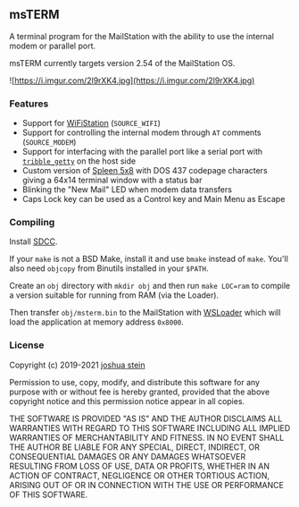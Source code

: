 ## msTERM

A terminal program for the MailStation with the ability to use the internal
modem or parallel port.

msTERM currently targets version 2.54 of the MailStation OS.

![https://i.imgur.com/2l9rXK4.jpg](https://i.imgur.com/2l9rXK4.jpg)

### Features

- Support for [WiFiStation](https://jcs.org/wifistation) (`SOURCE_WIFI`)
- Support for controlling the internal modem through `AT` comments
  (`SOURCE_MODEM`)
- Support for interfacing with the parallel port like a serial port with
[`tribble_getty`](https://github.com/jcs/mailstation-tools/blob/master/util/tribble_getty.c)
on the host side
- Custom version of
[Spleen 5x8](https://github.com/fcambus/spleen)
with DOS 437 codepage characters giving a 64x14 terminal window with a
status bar
- Blinking the "New Mail" LED when modem data transfers
- Caps Lock key can be used as a Control key and Main Menu as Escape

### Compiling

Install
[SDCC](http://sdcc.sourceforge.net/).

If your `make` is not a BSD Make, install it and use `bmake` instead of `make`.
You'll also need `objcopy` from Binutils installed in your `$PATH`.

Create an `obj` directory with `mkdir obj` and then run `make LOC=ram` to
compile a version suitable for running from RAM (via the Loader).

Then transfer `obj/msterm.bin` to the MailStation with
[WSLoader](https://jcs.org/wifistation)
which will load the application at memory address `0x8000`.

### License

Copyright (c) 2019-2021 [joshua stein](https://jcs.org/)

Permission to use, copy, modify, and distribute this software for any
purpose with or without fee is hereby granted, provided that the above
copyright notice and this permission notice appear in all copies.

THE SOFTWARE IS PROVIDED "AS IS" AND THE AUTHOR DISCLAIMS ALL WARRANTIES
WITH REGARD TO THIS SOFTWARE INCLUDING ALL IMPLIED WARRANTIES OF
MERCHANTABILITY AND FITNESS. IN NO EVENT SHALL THE AUTHOR BE LIABLE FOR
ANY SPECIAL, DIRECT, INDIRECT, OR CONSEQUENTIAL DAMAGES OR ANY DAMAGES
WHATSOEVER RESULTING FROM LOSS OF USE, DATA OR PROFITS, WHETHER IN AN
ACTION OF CONTRACT, NEGLIGENCE OR OTHER TORTIOUS ACTION, ARISING OUT OF
OR IN CONNECTION WITH THE USE OR PERFORMANCE OF THIS SOFTWARE.
